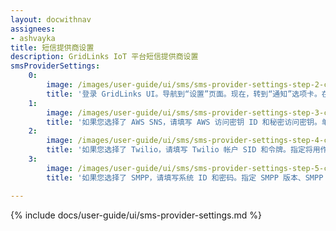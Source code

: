 ```yaml
---
layout: docwithnav
assignees:
- ashvayka
title: 短信提供商设置
description: GridLinks IoT 平台短信提供商设置
smsProviderSettings:
    0:
        image: /images/user-guide/ui/sms/sms-provider-settings-step-2-ce.png
        title: '登录 GridLinks UI。导航到“设置”页面。现在，转到“通知”选项卡。在此窗口中，选择一个可用的提供商：AWS SNS Twilio 或 SMPP；'
    1:
        image: /images/user-guide/ui/sms/sms-provider-settings-step-3-ce.png
        title: '如果您选择了 AWS SNS，请填写 AWS 访问密钥 ID 和秘密访问密钥。单击“保存”按钮；'
    2:
        image: /images/user-guide/ui/sms/sms-provider-settings-step-4-ce.png
        title: '如果您选择了 Twilio，请填写 Twilio 帐户 SID 和令牌。指定将用作“发件人”的电话号码。单击“保存”按钮；'
    3:
        image: /images/user-guide/ui/sms/sms-provider-settings-step-5-ce.png
        title: '如果您选择了 SMPP，请填写系统 ID 和密码。指定 SMPP 版本、SMPP 主机和端口。单击“保存”按钮。'

---
```


{% include docs/user-guide/ui/sms-provider-settings.md %}